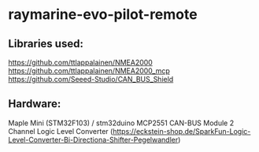 # raymarine-evo-pilot-remote
## Libraries used:
https://github.com/ttlappalainen/NMEA2000
https://github.com/ttlappalainen/NMEA2000_mcp
https://github.com/Seeed-Studio/CAN_BUS_Shield

## Hardware:
Maple Mini (STM32F103) / stm32duino
MCP2551 CAN-BUS Module
2 Channel Logic Level Converter (https://eckstein-shop.de/SparkFun-Logic-Level-Converter-Bi-Directiona-Shifter-Pegelwandler)
